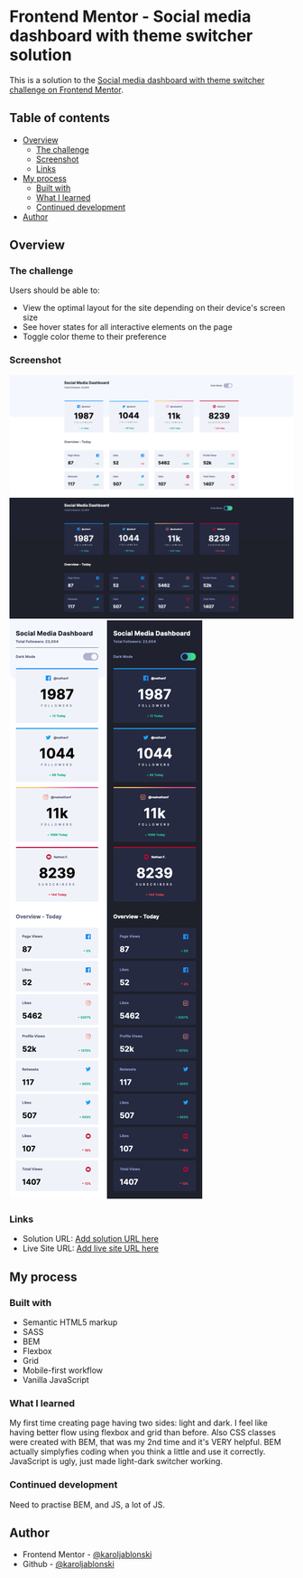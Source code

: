# Frontend Mentor - Social media dashboard with theme switcher solution

This is a solution to the [Social media dashboard with theme switcher challenge on Frontend Mentor](https://www.frontendmentor.io/challenges/social-media-dashboard-with-theme-switcher-6oY8ozp_H). 

## Table of contents

- [Overview](#overview)
  - [The challenge](#the-challenge)
  - [Screenshot](#screenshot)
  - [Links](#links)
- [My process](#my-process)
  - [Built with](#built-with)
  - [What I learned](#what-i-learned)
  - [Continued development](#continued-development)
- [Author](#author)

## Overview

### The challenge

Users should be able to:

- View the optimal layout for the site depending on their device's screen size
- See hover states for all interactive elements on the page
- Toggle color theme to their preference

### Screenshot

![Desktop light](screenshots/desktop-light.png)
![Desktop dark](screenshots/desktop-dark.png)
![Mobile light](screenshots/mobile-light.png)
![Mobile dark](screenshots/mobile-dark.png)

### Links

- Solution URL: [Add solution URL here](https://github.com/karoljablonski/fm-j-dashmode-theme-switcher)
- Live Site URL: [Add live site URL here](https://karoljablonski.github.io/fm-j-dashmode-theme-switcher/)

## My process

### Built with

- Semantic HTML5 markup
- SASS
- BEM
- Flexbox
- Grid
- Mobile-first workflow
- Vanilla JavaScript

### What I learned

My first time creating page having two sides: light and dark. I feel like having better flow using flexbox and grid than before. Also CSS classes were created with BEM, that was my 2nd time and it's VERY helpful. BEM actually simplyfies coding when you think a little and use it correctly. JavaScript is ugly, just made light-dark switcher working.

### Continued development

Need to practise BEM, and JS, a lot of JS.

## Author

- Frontend Mentor - [@karoljablonski](https://www.frontendmentor.io/profile/karoljablonski)
- Github - [@karoljablonski](https://github.com/karoljablonski)